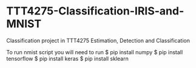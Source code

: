 # TTT4275-Classification-IRIS-and-MNIST
Classification project in TTT4275 Estimation, Detection and Classification



To run nmist script you will need to run 
    $ pip install numpy
    $ pip install tensorflow
    $ pip install keras
    $ pip install sklearn